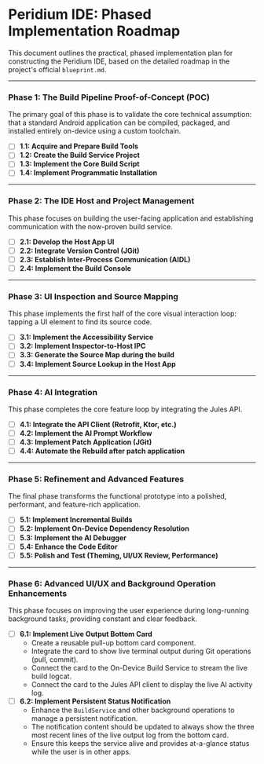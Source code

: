 # Peridium IDE: Phased Implementation Roadmap

This document outlines the practical, phased implementation plan for constructing the Peridium IDE, based on the detailed roadmap in the project's official `blueprint.md`.

---

### **Phase 1: The Build Pipeline Proof-of-Concept (POC)**
The primary goal of this phase is to validate the core technical assumption: that a standard Android application can be compiled, packaged, and installed entirely on-device using a custom toolchain.

- [ ] **1.1: Acquire and Prepare Build Tools**
- [ ] **1.2: Create the Build Service Project**
- [ ] **1.3: Implement the Core Build Script**
- [ ] **1.4: Implement Programmatic Installation**

---

### **Phase 2: The IDE Host and Project Management**
This phase focuses on building the user-facing application and establishing communication with the now-proven build service.

- [ ] **2.1: Develop the Host App UI**
- [ ] **2.2: Integrate Version Control (JGit)**
- [ ] **2.3: Establish Inter-Process Communication (AIDL)**
- [ ] **2.4: Implement the Build Console**

---

### **Phase 3: UI Inspection and Source Mapping**
This phase implements the first half of the core visual interaction loop: tapping a UI element to find its source code.

- [ ] **3.1: Implement the Accessibility Service**
- [ ] **3.2: Implement Inspector-to-Host IPC**
- [ ] **3.3: Generate the Source Map during the build**
- [ ] **3.4: Implement Source Lookup in the Host App**

---

### **Phase 4: AI Integration**
This phase completes the core feature loop by integrating the Jules API.

- [ ] **4.1: Integrate the API Client (Retrofit, Ktor, etc.)**
- [ ] **4.2: Implement the AI Prompt Workflow**
- [ ] **4.3: Implement Patch Application (JGit)**
- [ ] **4.4: Automate the Rebuild after patch application**

---

### **Phase 5: Refinement and Advanced Features**
The final phase transforms the functional prototype into a polished, performant, and feature-rich application.

- [ ] **5.1: Implement Incremental Builds**
- [ ] **5.2: Implement On-Device Dependency Resolution**
- [ ] **5.3: Implement the AI Debugger**
- [ ] **5.4: Enhance the Code Editor**
- [ ] **5.5: Polish and Test (Theming, UI/UX Review, Performance)**

---

### **Phase 6: Advanced UI/UX and Background Operation Enhancements**
This phase focuses on improving the user experience during long-running background tasks, providing constant and clear feedback.

- [ ] **6.1: Implement Live Output Bottom Card**
    - Create a reusable pull-up bottom card component.
    - Integrate the card to show live terminal output during Git operations (pull, commit).
    - Connect the card to the On-Device Build Service to stream the live build logcat.
    - Connect the card to the Jules API client to display the live AI activity log.
- [ ] **6.2: Implement Persistent Status Notification**
    - Enhance the `BuildService` and other background operations to manage a persistent notification.
    - The notification content should be updated to always show the three most recent lines of the live output log from the bottom card.
    - Ensure this keeps the service alive and provides at-a-glance status while the user is in other apps.
